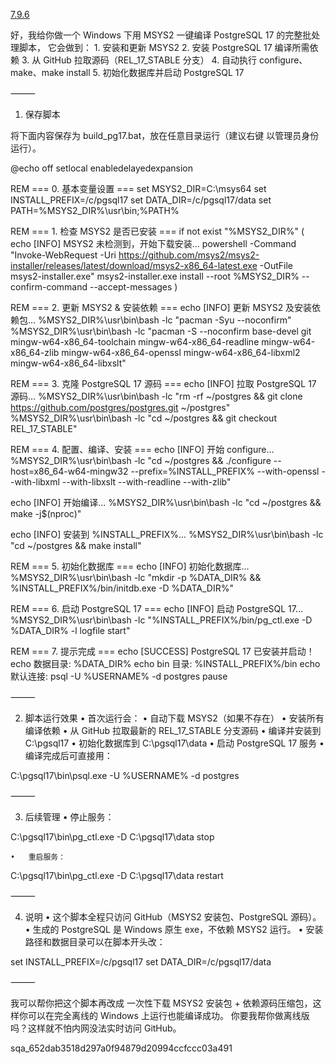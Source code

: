 [7.9.6](https://binaries.sonarsource.com/Distribution/sonarqube/sonarqube-7.9.6.zip)



好，我给你做一个 Windows 下用 MSYS2 一键编译 PostgreSQL 17 的完整批处理脚本，
它会做到：
	1.	安装和更新 MSYS2
	2.	安装 PostgreSQL 17 编译所需依赖
	3.	从 GitHub 拉取源码（REL_17_STABLE 分支）
	4.	自动执行 configure、make、make install
	5.	初始化数据库并启动 PostgreSQL 17

⸻

1. 保存脚本

将下面内容保存为 build_pg17.bat，放在任意目录运行（建议右键 以管理员身份运行）。

@echo off
setlocal enabledelayedexpansion

REM === 0. 基本变量设置 ===
set MSYS2_DIR=C:\msys64
set INSTALL_PREFIX=/c/pgsql17
set DATA_DIR=/c/pgsql17/data
set PATH=%MSYS2_DIR%\usr\bin;%PATH%

REM === 1. 检查 MSYS2 是否已安装 ===
if not exist "%MSYS2_DIR%" (
    echo [INFO] MSYS2 未检测到，开始下载安装...
    powershell -Command "Invoke-WebRequest -Uri https://github.com/msys2/msys2-installer/releases/latest/download/msys2-x86_64-latest.exe -OutFile msys2-installer.exe"
    msys2-installer.exe install --root %MSYS2_DIR% --confirm-command --accept-messages
)

REM === 2. 更新 MSYS2 & 安装依赖 ===
echo [INFO] 更新 MSYS2 及安装依赖包...
%MSYS2_DIR%\usr\bin\bash -lc "pacman -Syu --noconfirm"
%MSYS2_DIR%\usr\bin\bash -lc "pacman -S --noconfirm base-devel git mingw-w64-x86_64-toolchain mingw-w64-x86_64-readline mingw-w64-x86_64-zlib mingw-w64-x86_64-openssl mingw-w64-x86_64-libxml2 mingw-w64-x86_64-libxslt"

REM === 3. 克隆 PostgreSQL 17 源码 ===
echo [INFO] 拉取 PostgreSQL 17 源码...
%MSYS2_DIR%\usr\bin\bash -lc "rm -rf ~/postgres && git clone https://github.com/postgres/postgres.git ~/postgres"
%MSYS2_DIR%\usr\bin\bash -lc "cd ~/postgres && git checkout REL_17_STABLE"

REM === 4. 配置、编译、安装 ===
echo [INFO] 开始 configure...
%MSYS2_DIR%\usr\bin\bash -lc "cd ~/postgres && ./configure --host=x86_64-w64-mingw32 --prefix=%INSTALL_PREFIX% --with-openssl --with-libxml --with-libxslt --with-readline --with-zlib"

echo [INFO] 开始编译...
%MSYS2_DIR%\usr\bin\bash -lc "cd ~/postgres && make -j$(nproc)"

echo [INFO] 安装到 %INSTALL_PREFIX%...
%MSYS2_DIR%\usr\bin\bash -lc "cd ~/postgres && make install"

REM === 5. 初始化数据库 ===
echo [INFO] 初始化数据库...
%MSYS2_DIR%\usr\bin\bash -lc "mkdir -p %DATA_DIR% && %INSTALL_PREFIX%/bin/initdb.exe -D %DATA_DIR%"

REM === 6. 启动 PostgreSQL 17 ===
echo [INFO] 启动 PostgreSQL 17...
%MSYS2_DIR%\usr\bin\bash -lc "%INSTALL_PREFIX%/bin/pg_ctl.exe -D %DATA_DIR% -l logfile start"

REM === 7. 提示完成 ===
echo [SUCCESS] PostgreSQL 17 已安装并启动！
echo 数据目录: %DATA_DIR%
echo bin 目录: %INSTALL_PREFIX%/bin
echo 默认连接: psql -U %USERNAME% -d postgres
pause


⸻

2. 脚本运行效果
	•	首次运行会：
	•	自动下载 MSYS2（如果不存在）
	•	安装所有编译依赖
	•	从 GitHub 拉取最新的 REL_17_STABLE 分支源码
	•	编译并安装到 C:\pgsql17
	•	初始化数据库到 C:\pgsql17\data
	•	启动 PostgreSQL 17 服务
	•	编译完成后可直接用：

C:\pgsql17\bin\psql.exe -U %USERNAME% -d postgres


⸻

3. 后续管理
	•	停止服务：

C:\pgsql17\bin\pg_ctl.exe -D C:\pgsql17\data stop

	•	重启服务：

C:\pgsql17\bin\pg_ctl.exe -D C:\pgsql17\data restart


⸻

4. 说明
	•	这个脚本全程只访问 GitHub（MSYS2 安装包、PostgreSQL 源码）。
	•	生成的 PostgreSQL 是 Windows 原生 exe，不依赖 MSYS2 运行。
	•	安装路径和数据目录可以在脚本开头改：

set INSTALL_PREFIX=/c/pgsql17
set DATA_DIR=/c/pgsql17/data


⸻

我可以帮你把这个脚本再改成 一次性下载 MSYS2 安装包 + 依赖源码压缩包，这样你可以在完全离线的 Windows 上运行也能编译成功。
你要我帮你做离线版吗？这样就不怕内网没法实时访问 GitHub。






sqa_652dab3518d297a0f94879d20994ccfccc03a491